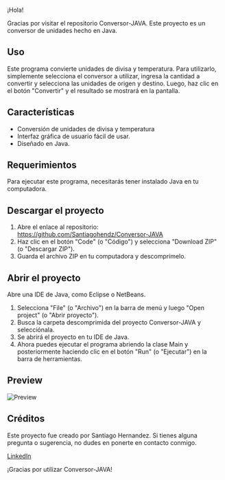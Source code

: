 ¡Hola!

Gracias por visitar el repositorio Conversor-JAVA. Este proyecto es un conversor de unidades hecho en Java.

## Uso

Este programa convierte unidades de divisa y temperatura. Para utilizarlo, simplemente selecciona el conversor a utilizar, ingresa la cantidad a convertir y selecciona las unidades de origen y destino. Luego, haz clic en el botón "Convertir" y el resultado se mostrará en la pantalla.

## Características

- Conversión de unidades de divisa y temperatura
- Interfaz gráfica de usuario fácil de usar.
- Diseñado en Java.

## Requerimientos

Para ejecutar este programa, necesitarás tener instalado Java en tu computadora.

## Descargar el proyecto
1. Abre el enlace al repositorio: https://github.com/Santiagohendz/Conversor-JAVA
2. Haz clic en el botón "Code" (o "Código") y selecciona "Download ZIP" (o "Descargar ZIP").
3. Guarda el archivo ZIP en tu computadora y descomprímelo.

## Abrir el proyecto

Abre una IDE de Java, como Eclipse o NetBeans.
1. Selecciona "File" (o "Archivo") en la barra de menú y luego "Open project" (o "Abrir proyecto").
2. Busca la carpeta descomprimida del proyecto Conversor-JAVA y selecciónala.
3. Se abrirá el proyecto en tu IDE de Java.
4. Ahora puedes ejecutar el programa abriendo la clase Main y posteriormente haciendo clic en el botón "Run" (o "Ejecutar") en la barra de herramientas.

## Preview

![Preview](https://user-images.githubusercontent.com/100981612/224503656-6fddf2c5-0200-4722-a132-9c498645dbfd.png)


## Créditos

Este proyecto fue creado por Santiago Hernandez. Si tienes alguna pregunta o sugerencia, no dudes en ponerte en contacto conmigo.

<a href="https://www.linkedin.com/in/santiagohendz/">LinkedIn</a></li>

¡Gracias por utilizar Conversor-JAVA!
